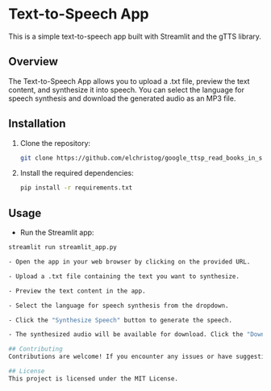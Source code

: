 # Text-to-Speech App

This is a simple text-to-speech app built with Streamlit and the gTTS library.

## Overview

The Text-to-Speech App allows you to upload a .txt file, preview the text content, and synthesize it into speech. You can select the language for speech synthesis and download the generated audio as an MP3 file.

## Installation

1. Clone the repository:

   ```bash
   git clone https://github.com/elchristog/google_ttsp_read_books_in_streamlit.git
2. Install the required dependencies:

   ```bash
   pip install -r requirements.txt

## Usage

- Run the Streamlit app:

```bash
streamlit run streamlit_app.py

- Open the app in your web browser by clicking on the provided URL.

- Upload a .txt file containing the text you want to synthesize.

- Preview the text content in the app.

- Select the language for speech synthesis from the dropdown.

- Click the "Synthesize Speech" button to generate the speech.

- The synthesized audio will be available for download. Click the "Download Audio" link to download the audio as an MP3 file.

## Contributing
Contributions are welcome! If you encounter any issues or have suggestions for improvement, please feel free to open an issue or submit a pull request.

## License
This project is licensed under the MIT License.
